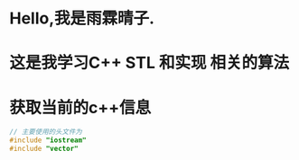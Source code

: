 # Hello,我是雨霖晴子.

# 这是我学习C++ STL 和实现 相关的算法

# 获取当前的c++信息
```c++
// 主要使用的头文件为
#include "iostream"
#include "vector"
```

